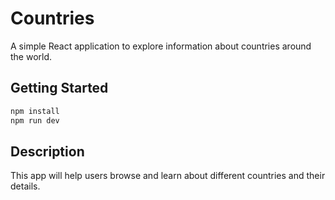 # Countries

A simple React application to explore information about countries around the world.

## Getting Started

```bash
npm install
npm run dev
```

## Description

This app will help users browse and learn about different countries and their details.
